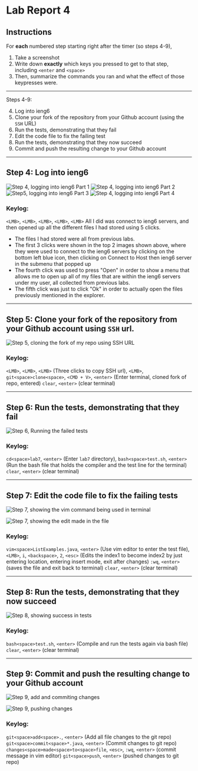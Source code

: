 # Lab Report 4

## Instructions

For **each** numbered step starting right after the timer (so steps 4-9),

  1. Take a screenshot
  2. Write down **exactly** which keys you pressed to get to that step, including `<enter` and `<space>`
  3. Then, summarize the commands you ran and what the effect of those keypresses were.

---

Steps 4-9:

4. Log into ieng6
5. Clone your fork of the repository from your Github account (using the `SSH` URL)
6. Run the tests, demonstrating that they fail
7. Edit the code file to fix the failing test
8. Run the tests, demonstrating that they now succeed
9. Commit and push the resulting change to your Github account

---

## Step 4: Log into ieng6
![Step 4, logging into ieng6 Part 1](Lab7ConnectToHost.png)
![Step 4, logging into ieng6 Part 2](Lab7ConnectHost.png)
![Step5, logging into ieng6 Part 3](Lab7OpenFiles.png)
![Step 4, logging into ieng6 Part 4](Step4Lab7.png)


### Keylog:
`<LMB>`, `<LMB>`, `<LMB>`, `<LMB>`, `<LMB>`
All I did was connect to ieng6 servers, and then opened up all the different files I had stored using 5 clicks. 
- The files I had stored were all from previous labs.
- The first 3 clicks were shown in the top 2 images shown above, where they were used to connect to the ieng6 servers by clicking on the bottom left blue icon, then clicking on Connect to Host then ieng6 server in the submenu that popped up
- The fourth click was used to press "Open" in order to show a menu that allows me to open up all of my files that are within the ieng6 servers under my user, all collected from previous labs.
- The fifth click was just to click "Ok" in order to actually open the files previously mentioned in the explorer.


---

## Step 5: Clone your fork of the repository from your Github account using `SSH` url.
![Step 5, cloning the fork of my repo using SSH URL](Step5Lab7.png)

### Keylog:
`<LMB>`, `<LMB>`, `<LMB>` (Three clicks to copy SSH url), 
`<LMB>`, `git<space>clone<space>`, `<CMD + V>`, `<enter>` (Enter terminal, cloned fork of repo, entered)
`clear`, `<enter>` (clear terminal)

---

## Step 6: Run the tests, demonstrating that they fail
![Step 6, Running the failed tests](Step6Lab7.png)

### Keylog:
`cd<space>lab7`, `<enter>` (Enter `lab7` directory),
`bash<space>test.sh`, `<enter>` (Run the bash file that holds the compiler and the test line for the terminal)
`clear`, `<enter>` (clear terminal)

---

## Step 7: Edit the code file to fix the failing tests
![Step 7, showing the vim command being used in terminal](Step7Part1Lab7.png)

![Step 7, showing the edit made in the file](Step7Part2Lab7.png)

### Keylog:
`vim<space>ListExamples.java`, `<enter>` (Use vim editor to enter the test file),
`<LMB>`, `i`, `<backspace>`, `2`, `<esc>` (Edits the index1 to become index2 by just entering location, entering insert mode, exit after changes)
`:wq`, `<enter>` (saves the file and exit back to terminal)
`clear`, `<enter>` (clear terminal)

---

## Step 8: Run the tests, demonstrating that they now succeed
![Step 8, showing success in tests](Step8Lab7.png)

### Keylog:
`bash<space>test.sh`, `<enter>` (Compile and run the tests again via bash file)
`clear`, `<enter>` (clear terminal)

---

## Step 9: Commit and push the resulting change to your Github account
![Step 9, add and commiting changes](Lab7Step9GitAdd.png)

![Step 9, pushing changes](Step9Part2Lab7.png)

### Keylog:
`git<space>add<space>.`, `<enter>` (Add all file changes to the git repo)
`git<space>commit<space>*.java`, `<enter>` (Commit changes to git repo)
`changes<space>made<space>to<space>file`, `<esc>`, `:wq`, `<enter>` (commit message in vim editor)
`git<space>push`, `<enter>` (pushed changes to git repo)

